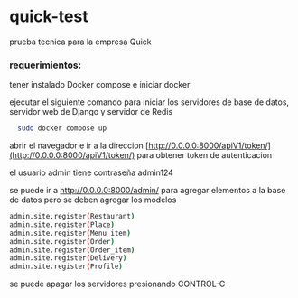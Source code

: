 # quick-test
prueba tecnica para la empresa Quick

### requerimientos:
tener instalado Docker compose e iniciar docker

ejecutar el siguiente comando para iniciar los servidores de base de datos, servidor web de Django y servidor de Redis

```bash
  sudo docker compose up
```

abrir el navegador e ir a la direccion [http://0.0.0.0:8000/apiV1/token/](http://0.0.0.0:8000/apiV1/token/) para obtener token de autenticacion

el usuario admin tiene contraseña admin124

se puede ir a http://0.0.0.0:8000/admin/ para agregar elementos a la base de datos pero se deben agregar los modelos 
```bash
admin.site.register(Restaurant)
admin.site.register(Place)
admin.site.register(Menu_item)
admin.site.register(Order)
admin.site.register(Order_item)
admin.site.register(Delivery)
admin.site.register(Profile)
```

se puede apagar los servidores presionando  CONTROL-C
